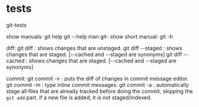 # tests
git-tests


show manuals:
	git help <verb>
	git <verb> --help
	man git-<verb>
show short manual:
	git <verb> -h


diff:
	git diff : 		shows changes that are unstaged.
	git diff --staged : 	shows changes that are staged. [--cached and --staged are synonyms]
	git diff --cached :	shows changes that are staged. [--cached and --staged are synonyms]

commit:
	git commit -v : puts the diff of changes in commit message editor.
	git commit -m : type inline commit messages.
	git commit -a : automatically stage all files that are already tracked before doing the commit, 
			skipping the `git add` part.
			if a new file is added, it is not staged/indexed.
